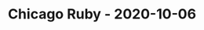 ---
layout: post
title: Chicago Ruby - 2020-10-06
datetime: '2020-10-06 18:00:00 -0500'
name: Chicago Ruby
external_url: https://www.meetup.com/ChicagoRuby/events/blqqcqybcnbjb/
online_event: true
year_month: 2020-10
---